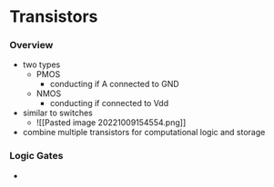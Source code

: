 # Transistors
### Overview
+ two types
	+  PMOS
		+ conducting if A connected to GND
	+ NMOS
		+ conducting if connected to Vdd
+ similar to switches
	+ ![[Pasted image 20221009154554.png]]
+ combine multiple transistors for computational logic and storage

### Logic Gates
+ 